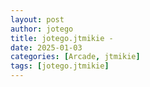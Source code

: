 ```yaml
---
layout: post
author: jotego
title: jotego.jtmikie - 
date: 2025-01-03
categories: [Arcade, jtmikie]
tags: [jotego.jtmikie]
---
```


